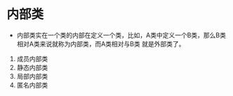 # 内部类
- 内部类实在一个类的内部在定义一个类，比如，A类中定义一个B类，那么B类相对A类来说就称为内部类，而A类相对与B类
就是外部类了。
1. 成员内部类
2. 静态内部类
3. 局部内部类
4. 匿名内部类
